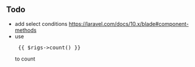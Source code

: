 ## Todo
- add select conditions https://laravel.com/docs/10.x/blade#component-methods
- use <pre> {{ $rigs->count() }} </pre> to count